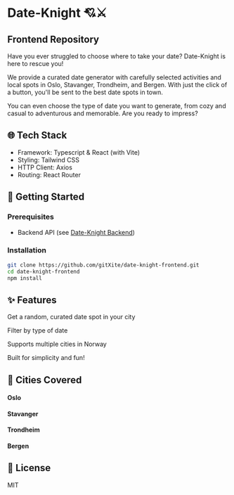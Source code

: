 # Date-Knight 💘⚔️
## Frontend Repository
Have you ever struggled to choose where to take your date? Date-Knight is here to rescue you!

We provide a curated date generator with carefully selected activities and local spots in Oslo, Stavanger, Trondheim, and Bergen.
With just the click of a button, you'll be sent to the best date spots in town.

You can even choose the type of date you want to generate, from cozy and casual to adventurous and memorable.
Are you ready to impress?

## 🌐 Tech Stack
- Framework: Typescript & React (with Vite)
- Styling: Tailwind CSS
- HTTP Client: Axios
- Routing: React Router

## 🚀 Getting Started

### Prerequisites
- Backend API (see [Date-Knight Backend](https://github.com/gitXite/date-knight-backend))

### Installation
```bash
git clone https://github.com/gitXite/date-knight-frontend.git
cd date-knight-frontend
npm install
```

## ✨ Features
Get a random, curated date spot in your city

Filter by type of date

Supports multiple cities in Norway

Built for simplicity and fun!

## 📍 Cities Covered
#### Oslo

#### Stavanger

#### Trondheim

#### Bergen

## 📜 License
MIT
